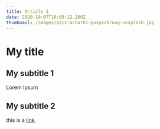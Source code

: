 ```yaml
---
title: Article 1
date: 2020-10-07T10:00:12.200Z
thumbnail: /images/aziz-acharki-puvpzckrnog-unsplash.jpg
---
```

# My title

## My subtitle 1

Lorem Ipsum

## My subtitle 2

this is a [link](<https://niama.re>).